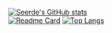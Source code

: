 [![Seerde's GitHub stats](https://github-readme-stats.vercel.app/api?username=seerde&theme=radical)](https://github.com/seerde)  
[![Readme Card](https://github-readme-stats.vercel.app/api/pin/?username=seerde&theme=radical&repo=Project-1)](https://github.com/seerde/Project-1)
[![Top Langs](https://github-readme-stats.vercel.app/api/top-langs/?username=seerde&theme=radical&layout=compact)](https://github.com/seerde)
